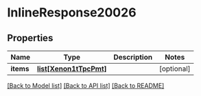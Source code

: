 # InlineResponse20026

## Properties
Name | Type | Description | Notes
------------ | ------------- | ------------- | -------------
**items** | [**list[Xenon1tTpcPmt]**](Xenon1tTpcPmt.md) |  | [optional] 

[[Back to Model list]](../README.md#documentation-for-models) [[Back to API list]](../README.md#documentation-for-api-endpoints) [[Back to README]](../README.md)


